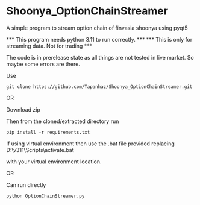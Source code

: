 # Shoonya_OptionChainStreamer
A simple program to stream option chain of finvasia shoonya using pyqt5

*** This program needs python 3.11 to run correctly. ***
*** This is only for streaming data. Not for trading ***

The code is in prerelease state as all things are not tested in live market. So maybe some errors are there.

Use


```
git clone https://github.com/Tapanhaz/Shoonya_OptionChainStreamer.git
```


OR

Download zip 

Then from the cloned/extracted directory run

```
pip install -r requirements.txt
```
If using virtual environment then use the .bat file provided replacing D:\v311\Scripts\activate.bat

with your virtual environment location.

OR

Can run directly
```
python OptionChainStreamer.py
```



